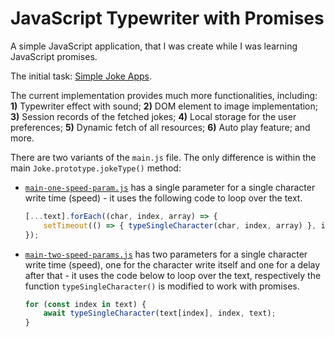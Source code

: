 # JavaScript Typewriter with Promises

A simple JavaScript application, that I was create while I was learning JavaScript promises.

The initial task: [Simple Joke Apps](https://wwwcourses.github.io/ProgressBG-JS-Advanced-React-Slides/pages/themes/WebServicesAndJSON/WebServicesAndJSON.html#/13).

The current implementation provides much more functionalities, including: **1)** Typewriter effect with sound; **2)** DOM element to image implementation; **3)** Session records of the fetched jokes; **4)** Local storage for the user preferences; **5)** Dynamic fetch of all resources; **6)** Auto play feature; and more.

There are two variants of the `main.js` file. The only difference is within the main `Joke.prototype.jokeType()` method:

* [`main-one-speed-param.js`](./app/public/main-one-speed-param.js?plain=1#L178) has a single parameter for a single character write time (speed) - it uses the following code to loop over the text.

    ```js
    [...text].forEach((char, index, array) => {
        setTimeout(() => { typeSingleCharacter(char, index, array) }, index * speed);
    });
    ```

* [`main-two-speed-params.js`](./app/public/main-two-speed-params.js?plain=1#L178) has two parameters for a single character write time (speed), one for the character write itself and one for a delay after that - it uses the code below to loop over the text, respectively the function `typeSingleCharacter()` is modified to work with promises.

    ```js
    for (const index in text) {
        await typeSingleCharacter(text[index], index, text);
    }
    ```
